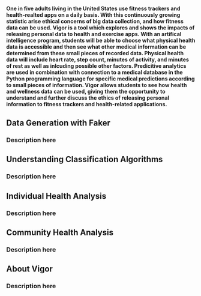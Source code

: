 
#### One in five adults living in the United States use fitness trackers and health-realted apps on a daily basis. With this continuously growing statistic arise ethical concerns of big data collection, and how fitness data can be used. Vigor is a tool which explores and shows the impacts of releasing personal data to health and exercise apps. With an artifical intelligence program, students will be able to choose what physical health data is accessible and then see what other medical information can be determined from these small pieces of recorded data. Physical health data will include heart rate, step count, minutes of activity, and minutes of rest as well as inlcuding possible other factors. Predicitive analytics are used in combination with connection to a medical database in the Python programming language for specific medical predictions according to small pieces of information. Vigor allows students to see how health and wellness data can be used, giving them the opportunity to understand and further discuss the ethics of releasing personal information to fitness trackers and health-related applications.

## Data Generation with Faker

### Description here

## Understanding Classification Algorithms

### Description here

## Individual Health Analysis

### Description here

## Community Health Analysis

### Description here

## About Vigor

### Description here
